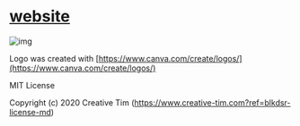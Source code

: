 # [website](https://berlin-programming-for-fun-and-profit.github.io/website/)

![img](https://user-images.githubusercontent.com/3501767/103159196-9bec8d80-47c6-11eb-833a-bb4421ef1a40.gif)

Logo was created with [https://www.canva.com/create/logos/](https://www.canva.com/create/logos/)

MIT License

Copyright (c) 2020 Creative Tim (https://www.creative-tim.com?ref=blkdsr-license-md)
